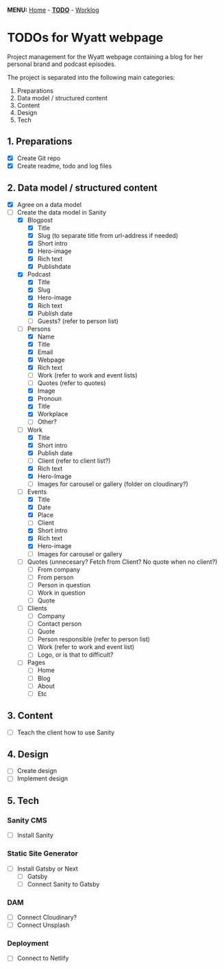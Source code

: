 **MENU:** [Home](/wyatt/index) - [**TODO**](/wyatt/todo) - [Worklog](/wyatt/log)

# TODOs for Wyatt webpage
Project management for the Wyatt webpage containing a blog for her personal brand and podcast episodes.

The project is separated into the following main categories:

1. Preparations
2. Data model / structured content
3. Content
4. Design
5. Tech

## 1. Preparations
- [x] Create Git repo
- [x] Create readme, todo and log files
 
## 2. Data model / structured content
- [x] Agree on a data model
- [ ] Create the data model in Sanity
    - [x] Blogpost
        - [x] Title
        - [x] Slug (to separate title from url-address if needed)
        - [x] Short intro
        - [x] Hero-image
        - [x] Rich text
        - [x] Publishdate
    - [x] Podcast
        - [x] Title
        - [x] Slug
        - [x] Hero-image
        - [x] Rich text
        - [x] Publish date
        - [ ] Guests? (refer to person list)
    - [ ] Persons
        - [x] Name
        - [x] Title
        - [x] Email
        - [x] Webpage 
        - [x] Rich text
        - [ ] Work (refer to work and event lists)
        - [ ] Quotes (refer to quotes)
        - [x] Image
        - [x] Pronoun
        - [x] Title
        - [x] Workplace
        - [ ] Other?
    - [ ] Work
        - [x] Title
        - [x] Short intro
        - [x] Publish date
        - [ ] Client (refer to client list?)
        - [x] Rich text
        - [x] Hero-Image
        - [ ] Images for carousel or gallery (folder on cloudinary?)
    - [ ] Events
        - [x] Title
        - [x] Date
        - [x] Place
        - [ ] Client
        - [x] Short intro
        - [x] Rich text
        - [x] Hero-image
        - [ ] Images for carousel or gallery
    - [ ] Quotes (unnecesary? Fetch from Client? No quote when no client?)
        - [ ] From company
        - [ ] From person
        - [ ] Person in question
        - [ ] Work in question
        - [ ] Quote 
    - [ ] Clients
        - [ ] Company
        - [ ] Contact person
        - [ ] Quote
        - [ ] Person responsible (refer to person list)
        - [ ] Work (refer to work and event list)
        - [ ] Logo, or is that to difficult?
    - [ ] Pages
        - [ ] Home
        - [ ] Blog
        - [ ] About
        - [ ] Etc

## 3. Content
- [ ] Teach the client how to use Sanity

## 4. Design
- [ ] Create design
- [ ] Implement design

## 5. Tech

### Sanity CMS
- [ ] Install Sanity

### Static Site Generator
- [ ] Install Gatsby or Next
    - [ ] Gatsby
    - [ ] Connect Sanity to Gatsby

### DAM
- [ ] Connect Cloudinary?
- [ ] Connect Unsplash

### Deployment
- [ ] Connect to Netlify
